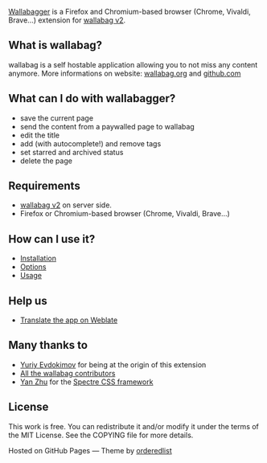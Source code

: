 [Wallabagger](https://github.com/wallabag/wallabagger) is a Firefox and Chromium-based browser (Chrome, Vivaldi, Brave…) extension for [wallabag v2](https://wallabag.org).

## What is wallabag?

wallabag is a self hostable application allowing you to not miss any content anymore. More informations on website: [wallabag.org](https://wallabag.org) and [github.com](https://github.com/wallabag/wallabag)

## What can I do with wallabagger?

* save the current page
* send the content from a paywalled page to wallabag
* edit the title
* add (with autocomplete!) and remove tags
* set starred and archived status
* delete the page

## Requirements

* [wallabag v2](https://wallabag.org) on server side.
* Firefox or Chromium-based browser (Chrome, Vivaldi, Brave…)

## How can I use it?

- [Installation](installation)
- [Options](options)
- [Usage](usage)

## Help us

- [Translate the app on Weblate](https://hosted.weblate.org/projects/wallabag/wallabagger/)

## Many thanks to

* [Yuriy Evdokimov](mailto:rurik19@yandex.ru) for being at the origin of this extension
* [All the wallabag contributors](https://github.com/wallabag/wallabag/graphs/contributors)
* [Yan Zhu](https://github.com/picturepan2) for the [Spectre CSS framework](https://github.com/picturepan2/spectre)

## License

This work is free. You can redistribute it and/or modify it under the terms of the MIT License. See the COPYING file for more details.

Hosted on GitHub Pages — Theme by [orderedlist](https://github.com/orderedlist)
